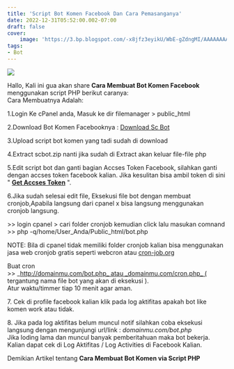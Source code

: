 ```yaml
---
title: 'Script Bot Komen Facebook Dan Cara Pemasanganya'
date: 2022-12-31T05:52:00.002-07:00
draft: false
cover:
    image: 'https://3.bp.blogspot.com/-x8jfz3eyikU/WbE-gZdngMI/AAAAAAAAAGg/N7Y8_FNCp4wovJe_bssmoQqE7CWjodjlwCLcBGAs/s320/facebook-bot-engine.png'
tags: 
- Bot
---
```


[![](https://3.bp.blogspot.com/-x8jfz3eyikU/WbE-gZdngMI/AAAAAAAAAGg/N7Y8_FNCp4wovJe_bssmoQqE7CWjodjlwCLcBGAs/s320/facebook-bot-engine.png)](https://3.bp.blogspot.com/-x8jfz3eyikU/WbE-gZdngMI/AAAAAAAAAGg/N7Y8_FNCp4wovJe_bssmoQqE7CWjodjlwCLcBGAs/s1600/facebook-bot-engine.png)

  
Hallo, Kali ini gua akan share **Cara Membuat Bot Komen Facebook** menggunakan script PHP berikut caranya:  
Cara Membuatnya Adalah:  
  
1.Login Ke cPanel anda, Masuk ke dir filemanager > public\_html  
  
2.Download Bot Komen Facebooknya : [Download Sc Bot](https://safelink-robotinternet.blogspot.com/p/generate.html?url=IyNERSU1QyU0MCUwNk1EQU4lMDdDJTEwb0UlMUFhelolMDclNUUlMDdFR0slMDZNWkklNDAlNUJRWFhBUiUwNiUxOCUxQ19fXyUwNyUwNyUxMiU1QlglNUMlNUMlNDAjIw%3D%3D)  
  
3.Upload script bot komen yang tadi sudah di download  
  
4.Extract scbot.zip nanti jika sudah di Extract akan keluar file-file php  
  
5.Edit script bot dan ganti bagian Accses Token Facebook, silahkan ganti dengan accses token facebook kalian. Jika kesulitan bisa ambil token di sini " **[Get Accses Token](http://alxbot.hol.es/token.php)** ".  
  
6.Jika sudah selesai edit file, Eksekusi file bot dengan membuat cronjob,Apabila langsung dari cpanel x bisa langsung menggunakan cronjob langsung.  
  
\>> login cpanel > cari folder cronjob kemudian click lalu masukan comnand >> php -q/home/User\_Anda/Public\_html/bot.php  

  

NOTE: Bila di cpanel tidak memiliki folder cronjob kalian bisa menggunakan jasa web cronjob gratis seperti webcron atau [cron-job.org](http://cron-job.org/)

Buat cron >> _http://domainmu.com/bot.php_ atau _domainmu.com/cron.php_ ( tergantung nama file bot yang akan di eksekusi ).  
Atur waktu/timmer tiap 10 menit agar aman.  

  

7\. Cek di profile facebook kalian klik pada log aktifitas apakah bot like komen work atau tidak.  
  
8\. Jika pada log aktifitas belum muncul notif silahkan coba eksekusi langsung dengan mengunjungi url/link : _domainmu.com/bot.php_  
Jika loding lama dan muncul banyak pemberitahuan maka bot bekerja.  
Kalian dapat cek di Log Aktifitas / Log Activities di Facebook Kalian.  
  
  
Demikian Artikel tentang **Cara Membuat Bot Komen via Script PHP**
